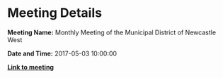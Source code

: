 # Meeting Details

**Meeting Name:** Monthly Meeting of the Municipal District of Newcastle West

**Date and Time:** 2017-05-03 10:00:00

**<a href="https://www.limerick.ie/council/whats-on/monthly-meeting-municipal-district-newcastle-west-0" target="_blank">Link to meeting</a>**
